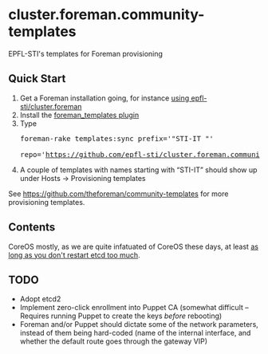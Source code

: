 # cluster.foreman.community-templates
EPFL-STI's templates for Foreman provisioning 

## Quick Start

1. Get a Foreman installation going, for instance [using epfl-sti/cluster.foreman](https://github.com/epfl-sti/cluster.foreman)
1. Install the [foreman_templates plugin](https://github.com/theforeman/foreman_templates)
2. Type <pre>foreman-rake templates:sync prefix='"STI-IT "' \
          repo='https://github.com/epfl-sti/cluster.foreman.community-templates.git'</pre>
3. A couple of templates with names starting with “STI-IT” should show up under Hosts → Provisioning templates

See https://github.com/theforeman/community-templates for more provisioning templates.

## Contents

CoreOS mostly, as we are quite infatuated of CoreOS these days, at least [as long as you don't restart etcd too much](https://github.com/coreos/etcd/issues/863).

## TODO

* Adopt etcd2
* Implement zero-click enrollment into Puppet CA (somewhat difficult – Requires running Puppet to create the keys *before* rebooting)
* Foreman and/or Puppet should dictate some of the network parameters, instead of them being hard-coded (name of the internal interface, and whether the default route goes through the gateway VIP)
